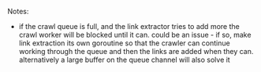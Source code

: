 Notes: 
- if the crawl queue is full, and the link extractor tries to add more the crawl worker will be blocked until it can. could be an issue - if so, make link extraction its own goroutine so that the crawler can continue working through the queue and then the links are added when they can. alternatively a large buffer on the queue channel will also solve it